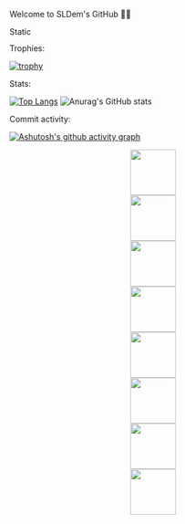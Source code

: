 Welcome to SLDem's GitHub 👨‍💻

<p><a href="https://stackoverflow.com/users/14535309/sldem">
<img src="https://img.shields.io/badge/Stack-Overflow" alt="Static Badge" width="40" height="15">
</a></p>

Trophies:

[![trophy](https://github-profile-trophy.vercel.app/?username=SLDem&theme=onedark)](https://github.com/SLDem/github-profile-trophy)

Stats:

[![Top Langs](https://github-readme-stats.vercel.app/api/top-langs/?username=SLDem)](https://github.com/anuraghazra/github-readme-stats)   ![Anurag's GitHub stats](https://github-readme-stats.vercel.app/api?username=SLDem&show_icons=true&theme=blue-green) 

Commit activity:

[![Ashutosh's github activity graph](https://github-readme-activity-graph.vercel.app/graph?username=SLDem&theme=github-compact)](https://github.com/ashutosh00710/github-readme-activity-graph)

<div style="style="display: flex; justify-content: center; align-items: center; margin: auto;">
  <div style="display: flex; flex-direction: column; align-items: center;">
<img height=80 width=80 src="https://cdn.jsdelivr.net/gh/devicons/devicon@latest/icons/python/python-original-wordmark.svg" /> <img height=80 width=80 
src="https://cdn.jsdelivr.net/gh/devicons/devicon@latest/icons/postgresql/postgresql-original-wordmark.svg" /> <img height=80 width=80 src="https://cdn.jsdelivr.net/gh/devicons/devicon@latest/icons/mongodb/mongodb-original-wordmark.svg" /> <img height=80 width=80 src="https://cdn.jsdelivr.net/gh/devicons/devicon@latest/icons/kubernetes/kubernetes-original-wordmark.svg" /><img height=80 width=80 
src="https://cdn.jsdelivr.net/gh/devicons/devicon@latest/icons/docker/docker-original-wordmark.svg" /> <img height=80 width=80 src="https://cdn.jsdelivr.net/gh/devicons/devicon@latest/icons/nginx/nginx-original.svg" /> 
<img height=80 width=80 src="https://cdn.jsdelivr.net/gh/devicons/devicon@latest/icons/django/django-plain-wordmark.svg" /> <img height=80 width=80 
src="https://cdn.jsdelivr.net/gh/devicons/devicon@latest/icons/flask/flask-original-wordmark.svg" />
  </div>
</div>
